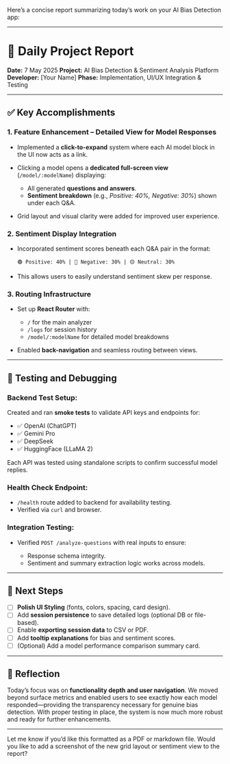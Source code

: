 Here’s a concise report summarizing today’s work on your AI Bias Detection app:

---

# 📝 **Daily Project Report**

**Date:** 7 May 2025
**Project:** AI Bias Detection & Sentiment Analysis Platform
**Developer:** \[Your Name]
**Phase:** Implementation, UI/UX Integration & Testing

---

## ✅ **Key Accomplishments**

### 1. **Feature Enhancement – Detailed View for Model Responses**

* Implemented a **click-to-expand** system where each AI model block in the UI now acts as a link.
* Clicking a model opens a **dedicated full-screen view** (`/model/:modelName`) displaying:

  * All generated **questions and answers**.
  * **Sentiment breakdown** (e.g., *Positive: 40%, Negative: 30%*) shown under each Q\&A.
* Grid layout and visual clarity were added for improved user experience.

### 2. **Sentiment Display Integration**

* Incorporated sentiment scores beneath each Q\&A pair in the format:

  ```
  🟢 Positive: 40% | 🔴 Negative: 30% | 🟡 Neutral: 30%
  ```
* This allows users to easily understand sentiment skew per response.

### 3. **Routing Infrastructure**

* Set up **React Router** with:

  * `/` for the main analyzer
  * `/logs` for session history
  * `/model/:modelName` for detailed model breakdowns
* Enabled **back-navigation** and seamless routing between views.

---

## 🧪 **Testing and Debugging**

### Backend Test Setup:

Created and ran **smoke tests** to validate API keys and endpoints for:

* ✅ OpenAI (ChatGPT)
* ✅ Gemini Pro
* ✅ DeepSeek
* ✅ HuggingFace (LLaMA 2)

Each API was tested using standalone scripts to confirm successful model replies.

### Health Check Endpoint:

* `/health` route added to backend for availability testing.
* Verified via `curl` and browser.

### Integration Testing:

* Verified `POST /analyze-questions` with real inputs to ensure:

  * Response schema integrity.
  * Sentiment and summary extraction logic works across models.

---

## 🧩 **Next Steps**

* [ ] **Polish UI Styling** (fonts, colors, spacing, card design).
* [ ] Add **session persistence** to save detailed logs (optional DB or file-based).
* [ ] Enable **exporting session data** to CSV or PDF.
* [ ] Add **tooltip explanations** for bias and sentiment scores.
* [ ] (Optional) Add a model performance comparison summary card.

---

## 🧠 Reflection

Today’s focus was on **functionality depth and user navigation**. We moved beyond surface metrics and enabled users to see exactly how each model responded—providing the transparency necessary for genuine bias detection. With proper testing in place, the system is now much more robust and ready for further enhancements.

---

Let me know if you’d like this formatted as a PDF or markdown file. Would you like to add a screenshot of the new grid layout or sentiment view to the report?
